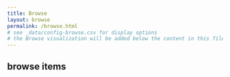 ```yaml
---
title: Browse
layout: browse
permalink: /browse.html
# see _data/config-browse.csv for display options
# the Browse visualization will be added below the content in this file
---
```


## browse items
